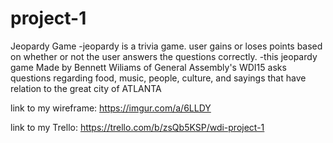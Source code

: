 # project-1
Jeopardy Game
-jeopardy is a trivia game. user gains or loses points based on whether or not the user answers the questions correctly.
-this jeopardy game Made by Bennett Wiliams of General Assembly's WDI15 asks questions regarding food, music, people, culture, and sayings that have relation to the great city of ATLANTA




link to my wireframe: https://imgur.com/a/6LLDY

link to my Trello:
https://trello.com/b/zsQb5KSP/wdi-project-1
